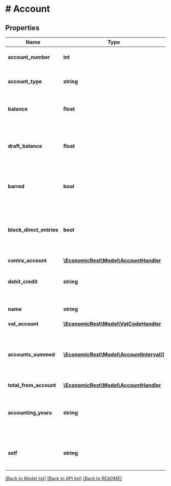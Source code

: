 # # Account

## Properties

Name | Type | Description | Notes
------------ | ------------- | ------------- | -------------
**account_number** | **int** | The account&#39;s number. | [optional]
**account_type** | **string** | The type of account in the chart of accounts. | [optional] [default to 'profitAndLoss']
**balance** | **float** | The current balance of the account. | [optional]
**draft_balance** | **float** | The current balance of the account including draft (not yet booked) entries. | [optional]
**barred** | **bool** | Shows if the account is barred from being used. | [optional]
**block_direct_entries** | **bool** | Determines if the account can be manually updated with entries. | [optional]
**contra_account** | [**\EconomicRest\Model\AccountHandler**](AccountHandler.md) |  | [optional]
**debit_credit** | **string** | Describes the default update type of the account. | [optional] [default to 'debit']
**name** | **string** | The name of the account. | [optional]
**vat_account** | [**\EconomicRest\Model\VatCodeHandler**](VatCodeHandler.md) |  | [optional]
**accounts_summed** | [**\EconomicRest\Model\AccountInterval[]**](AccountInterval.md) | An array of the account intervals used for calculating the total for this account. | [optional]
**total_from_account** | [**\EconomicRest\Model\AccountHandler**](AccountHandler.md) |  | [optional]
**accounting_years** | **string** | A link to a list of accounting years for which the account is usable. | [optional]
**self** | **string** | A unique reference to the account resource. | [optional]

[[Back to Model list]](../../README.md#models) [[Back to API list]](../../README.md#endpoints) [[Back to README]](../../README.md)
